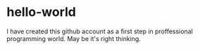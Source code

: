 # hello-world
I have created this github account as a first step in proffessional programming world.
May be it's right thinking.
